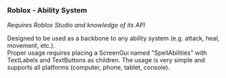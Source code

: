 ### Roblox - Ability System
*Requires Roblox Studio and knowledge of its API*

Designed to be used as a backbone to any ability system (e.g. attack, heal, movement, etc.).\
Proper usage requires placing a ScreenGui named "SpellAbilities" with TextLabels and TextButtons as children.
The usage is very simple and supports all platforms (computer, phone, tablet, console).
